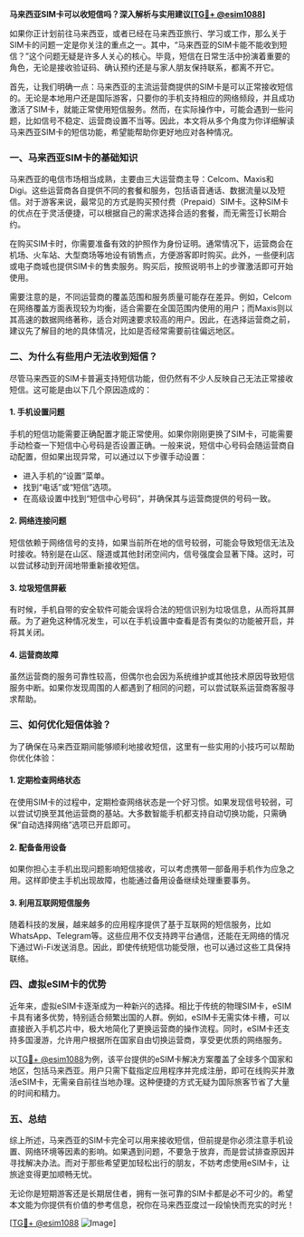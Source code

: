 **马来西亚SIM卡可以收短信吗？深入解析与实用建议[[TG💪+ @esim1088](https://t.me/s/esim1088)]**

如果你正计划前往马来西亚，或者已经在马来西亚旅行、学习或工作，那么关于SIM卡的问题一定是你关注的重点之一。其中，“马来西亚的SIM卡能不能收到短信？”这个问题无疑是许多人关心的核心。毕竟，短信在日常生活中扮演着重要的角色，无论是接收验证码、确认预约还是与家人朋友保持联系，都离不开它。

首先，让我们明确一点：马来西亚的主流运营商提供的SIM卡是可以正常接收短信的。无论是本地用户还是国际游客，只要你的手机支持相应的网络频段，并且成功激活了SIM卡，就能正常使用短信服务。然而，在实际操作中，可能会遇到一些问题，比如信号不稳定、运营商设置不当等。因此，本文将从多个角度为你详细解读马来西亚SIM卡的短信功能，希望能帮助你更好地应对各种情况。

### **一、马来西亚SIM卡的基础知识**

马来西亚的电信市场相当成熟，主要由三大运营商主导：Celcom、Maxis和Digi。这些运营商各自提供不同的套餐和服务，包括语音通话、数据流量以及短信。对于游客来说，最常见的方式是购买预付费（Prepaid）SIM卡。这种SIM卡的优点在于灵活便捷，可以根据自己的需求选择合适的套餐，而无需签订长期合约。

在购买SIM卡时，你需要准备有效的护照作为身份证明。通常情况下，运营商会在机场、火车站、大型商场等地设有销售点，方便游客即时购买。此外，一些便利店或电子商城也提供SIM卡的售卖服务。购买后，按照说明书上的步骤激活即可开始使用。

需要注意的是，不同运营商的覆盖范围和服务质量可能存在差异。例如，Celcom在网络覆盖方面表现较为均衡，适合需要在全国范围内使用的用户；而Maxis则以其高速的数据网络著称，适合对网速要求较高的用户。因此，在选择运营商之前，建议先了解目的地的具体情况，比如是否经常需要前往偏远地区。

### **二、为什么有些用户无法收到短信？**

尽管马来西亚的SIM卡普遍支持短信功能，但仍然有不少人反映自己无法正常接收短信。这可能是由以下几个原因造成的：

#### **1. 手机设置问题**
手机的短信功能需要正确配置才能正常使用。如果你刚刚更换了SIM卡，可能需要手动检查一下短信中心号码是否设置正确。一般来说，短信中心号码会随运营商自动配置，但如果出现异常，可以通过以下步骤手动设置：
- 进入手机的“设置”菜单。
- 找到“电话”或“短信”选项。
- 在高级设置中找到“短信中心号码”，并确保其与运营商提供的号码一致。

#### **2. 网络连接问题**
短信依赖于网络信号的支持，如果当前所在地的信号较弱，可能会导致短信无法及时接收。特别是在山区、隧道或其他封闭空间内，信号强度会显著下降。这时，可以尝试移动到开阔地带重新接收短信。

#### **3. 垃圾短信屏蔽**
有时候，手机自带的安全软件可能会误将合法的短信识别为垃圾信息，从而将其屏蔽。为了避免这种情况发生，可以在手机设置中查看是否有类似的功能被开启，并将其关闭。

#### **4. 运营商故障**
虽然运营商的服务可靠性较高，但偶尔也会因为系统维护或其他技术原因导致短信服务中断。如果你发现周围的人都遇到了相同的问题，可以尝试联系运营商客服寻求帮助。

### **三、如何优化短信体验？**

为了确保在马来西亚期间能够顺利地接收短信，这里有一些实用的小技巧可以帮助你优化体验：

#### **1. 定期检查网络状态**
在使用SIM卡的过程中，定期检查网络状态是一个好习惯。如果发现信号较弱，可以尝试切换至其他运营商的基站。大多数智能手机都支持自动切换功能，只需确保“自动选择网络”选项已开启即可。

#### **2. 配备备用设备**
如果你担心主手机出现问题影响短信接收，可以考虑携带一部备用手机作为应急之用。这样即使主手机出现故障，也能通过备用设备继续处理重要事务。

#### **3. 利用互联网短信服务**
随着科技的发展，越来越多的应用程序提供了基于互联网的短信服务，比如WhatsApp、Telegram等。这些应用不仅支持跨平台通信，还能在无网络的情况下通过Wi-Fi发送消息。因此，即使传统短信功能受限，也可以通过这些工具保持联络。

### **四、虚拟eSIM卡的优势**

近年来，虚拟eSIM卡逐渐成为一种新兴的选择。相比于传统的物理SIM卡，eSIM卡具有诸多优势，特别适合频繁出国的人群。例如，eSIM卡无需实体卡槽，可以直接嵌入手机芯片中，极大地简化了更换运营商的操作流程。同时，eSIM卡还支持多国漫游，允许用户根据所在国家自由切换运营商，享受更优质的网络服务。

以[TG💪+ @esim1088](https://t.me/s/esim1088)为例，该平台提供的eSIM卡解决方案覆盖了全球多个国家和地区，包括马来西亚。用户只需下载指定应用程序并完成注册，即可在线购买并激活eSIM卡，无需亲自前往当地办理。这种便捷的方式无疑为国际旅客节省了大量的时间和精力。

### **五、总结**

综上所述，马来西亚的SIM卡完全可以用来接收短信，但前提是你必须注意手机设置、网络环境等因素的影响。如果遇到问题，不要急于放弃，而是尝试排查原因并寻找解决办法。而对于那些希望更加轻松出行的朋友，不妨考虑使用eSIM卡，让旅途变得更加顺畅无忧。

无论你是短期游客还是长期居住者，拥有一张可靠的SIM卡都是必不可少的。希望本文能为你提供有价值的参考信息，祝你在马来西亚度过一段愉快而充实的时光！

[[TG💪+ @esim1088](https://t.me/s/esim1088) ![Image](https://i.postimg.cc/4NQfJmqS/Snipaste-2025-05-13-00-14-12.png)]
